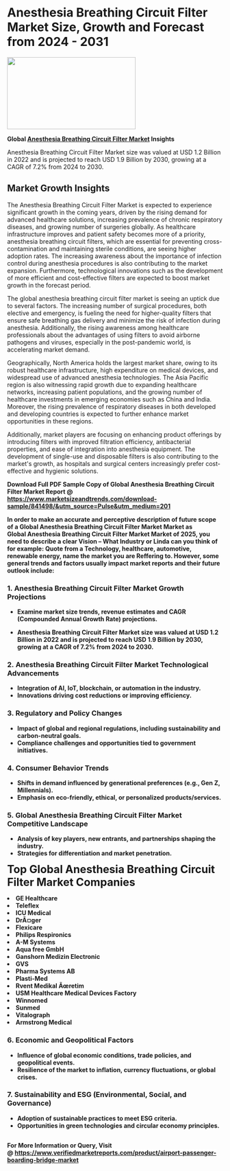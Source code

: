 <H1>Anesthesia Breathing Circuit Filter Market Size, Growth and Forecast from 2024 - 2031</H1><img class="aligncenter size-medium wp-image-584254" src="https://thirdeyenews.in/wp-content/uploads/2024/09/Global-Market-Research-300x168.jpeg" alt="" width="300" height="168" /><p><strong>Global&nbsp;<a href="https://www.marketsizeandtrends.com/download-sample/841498/&amp;utm_source=Pulse&amp;utm_medium=201">Anesthesia Breathing Circuit Filter Market</a> Insights</strong></p><p>Anesthesia Breathing Circuit Filter Market size was valued at USD 1.2 Billion in 2022 and is projected to reach USD 1.9 Billion by 2030, growing at a CAGR of 7.2% from 2024 to 2030.</p><p><h2>Market Growth Insights</h2> <p>The Anesthesia Breathing Circuit Filter Market is expected to experience significant growth in the coming years, driven by the rising demand for advanced healthcare solutions, increasing prevalence of chronic respiratory diseases, and growing number of surgeries globally. As healthcare infrastructure improves and patient safety becomes more of a priority, anesthesia breathing circuit filters, which are essential for preventing cross-contamination and maintaining sterile conditions, are seeing higher adoption rates. The increasing awareness about the importance of infection control during anesthesia procedures is also contributing to the market expansion. Furthermore, technological innovations such as the development of more efficient and cost-effective filters are expected to boost market growth in the forecast period.</p> <p><strong></strong></p> <p>The global anesthesia breathing circuit filter market is seeing an uptick due to several factors. The increasing number of surgical procedures, both elective and emergency, is fueling the need for higher-quality filters that ensure safe breathing gas delivery and minimize the risk of infection during anesthesia. Additionally, the rising awareness among healthcare professionals about the advantages of using filters to avoid airborne pathogens and viruses, especially in the post-pandemic world, is accelerating market demand.</p> <p>Geographically, North America holds the largest market share, owing to its robust healthcare infrastructure, high expenditure on medical devices, and widespread use of advanced anesthesia technologies. The Asia Pacific region is also witnessing rapid growth due to expanding healthcare networks, increasing patient populations, and the growing number of healthcare investments in emerging economies such as China and India. Moreover, the rising prevalence of respiratory diseases in both developed and developing countries is expected to further enhance market opportunities in these regions.</p> <p>Additionally, market players are focusing on enhancing product offerings by introducing filters with improved filtration efficiency, antibacterial properties, and ease of integration into anesthesia equipment. The development of single-use and disposable filters is also contributing to the market's growth, as hospitals and surgical centers increasingly prefer cost-effective and hygienic solutions.</p> <p><strong></p><p><span class=""><strong>Download Full PDF Sample Copy of Global Anesthesia Breathing Circuit Filter Market Report</strong> @ <a href="https://www.marketsizeandtrends.com/download-sample/841498/&amp;utm_source=Pulse&amp;utm_medium=201" target="_blank">https://www.marketsizeandtrends.com/download-sample/841498/&amp;utm_source=Pulse&amp;utm_medium=201</a></span></p><p>In order to make an accurate and perceptive description of future scope of a Global&nbsp;Anesthesia Breathing Circuit Filter Market Market as Global&nbsp;Anesthesia Breathing Circuit Filter Market Market of 2025, you need to describe a clear Vision &ndash; What Industry or Linda can you think of for example: Quote from a Technology, healthcare, automotive, renewable energy, name the market you are Reffering to. However, some general trends and factors usually impact market reports and their future outlook include:</p><h3>1.&nbsp;<strong>Anesthesia Breathing Circuit Filter Market Growth Projections</strong></h3><ul><li>Examine market size trends, revenue estimates and CAGR (Compounded Annual Growth Rate) projections.</li><li><p>Anesthesia Breathing Circuit Filter Market size was valued at USD 1.2 Billion in 2022 and is projected to reach USD 1.9 Billion by 2030, growing at a CAGR of 7.2% from 2024 to 2030.</p></li></ul><h3>2.&nbsp;<strong>Anesthesia Breathing Circuit Filter Market Technological Advancements</strong></h3><ul><li>Integration of AI, IoT, blockchain, or automation in the industry.</li><li>Innovations driving cost reductions or improving efficiency.</li></ul><h3>3.&nbsp;<strong>Regulatory and Policy Changes</strong></h3><ul><li>Impact of global and regional regulations, including sustainability and carbon-neutral goals.</li><li>Compliance challenges and opportunities tied to government initiatives.</li></ul><h3>4.&nbsp;<strong>Consumer Behavior Trends</strong></h3><ul><li>Shifts in demand influenced by generational preferences (e.g., Gen Z, Millennials).</li><li>Emphasis on eco-friendly, ethical, or personalized products/services.</li></ul><h3>5.&nbsp;<strong>Global Anesthesia Breathing Circuit Filter Market Competitive Landscape</strong></h3><ul><li>Analysis of key players, new entrants, and partnerships shaping the industry.</li><li>Strategies for differentiation and market penetration.</li></ul><p data-pm-slice="1 1 []"><span style="color: inherit; font-family: inherit; font-size: 25px;">Top Global Anesthesia Breathing Circuit Filter Market Companies</span></p><div class="" data-test-id=""><p><li>GE Healthcare</li><li> Teleflex</li><li> ICU Medical</li><li> DrÃ¤ger</li><li> Flexicare</li><li> Philips Respironics</li><li> A-M Systems</li><li> Aqua free GmbH</li><li> Ganshorn Medizin Electronic</li><li> GVS</li><li> Pharma Systems AB</li><li> Plasti-Med</li><li> Rvent Medikal Ãœretim</li><li> USM Healthcare Medical Devices Factory</li><li> Winnomed</li><li> Sunmed</li><li> Vitalograph</li><li> Armstrong Medical</li></p></div><h3>6.&nbsp;<strong>Economic and Geopolitical Factors</strong></h3><ul><li>Influence of global economic conditions, trade policies, and geopolitical events.</li><li>Resilience of the market to inflation, currency fluctuations, or global crises.</li></ul><h3>7.&nbsp;<strong>Sustainability and ESG (Environmental, Social, and Governance)</strong></h3><ul><li>Adoption of sustainable practices to meet ESG criteria.</li><li>Opportunities in green technologies and circular economy principles.</li></ul><h2><strong style="font-size: 14px;">For More Information or Query, Visit @&nbsp;</strong><a style="background-color: #ffffff; font-size: 14px;" href="https://www.marketsizeandtrends.com/report/anesthesia-breathing-circuit-filter-market/" target="_blank">https://www.verifiedmarketreports.com/product/airport-passenger-boarding-bridge-market</a></h2>
